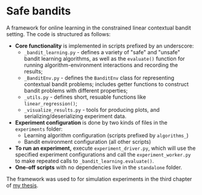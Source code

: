 # Safe bandits
A framework for online learning in the constrained linear contextual bandit setting. The code is structured as follows:
* **Core functionality** is implemented in scripts prefixed by an underscore:
  * `_bandit_learning.py` - defines a variety of "safe" and "unsafe" bandit learning algorithms, as well as the `evaluate()` function for running algorithm-environment interactions and recording the results;
  * `_BanditEnv.py` - defines the `BanditEnv` class for representing contextual bandit problems; includes getter functions to construct bandit problems with different properties;
  * `_utils.py` - defines short, resuable functions like `linear_regression()`;
  * `_visualize_results.py` - tools for producing plots, and serializing/deserializing experiment data.
* **Experiment configuration** is done by two kinds of files in the `experiments` folder:
  *  Learning algorithm configuration (scripts prefixed by `algorithms_`)
  *  Bandit environment configuration (all other scripts)
* **To run an experiment,** execute `experiment_driver.py`, which will use the specified experiment configurations and call the `experiment_worker.py` to make repeated calls to `_bandit_learning.evaluate()`.
* **One-off scripts** with no dependencies live in the `standalone` folder.

The framework was used to for simulation experiments in the third chapter of [my thesis](https://repository.lib.ncsu.edu/handle/1840.20/40248). 
